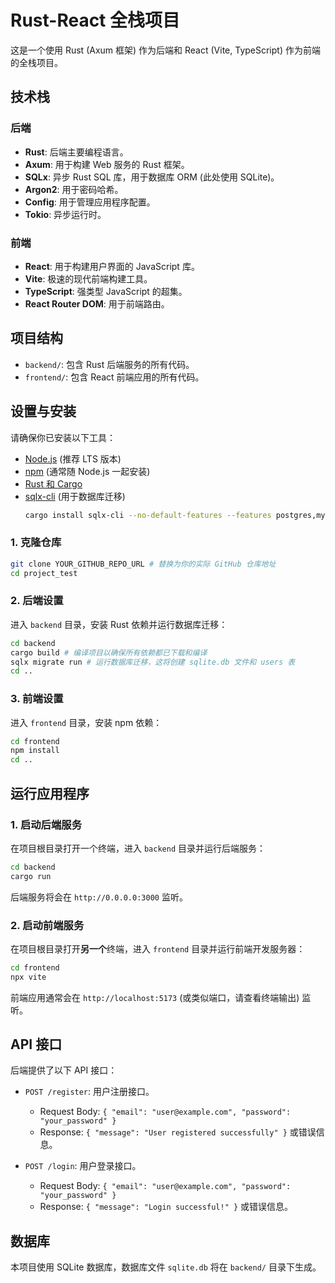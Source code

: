 # Rust-React 全栈项目

这是一个使用 Rust (Axum 框架) 作为后端和 React (Vite, TypeScript) 作为前端的全栈项目。

## 技术栈

### 后端
- **Rust**: 后端主要编程语言。
- **Axum**: 用于构建 Web 服务的 Rust 框架。
- **SQLx**: 异步 Rust SQL 库，用于数据库 ORM (此处使用 SQLite)。
- **Argon2**: 用于密码哈希。
- **Config**: 用于管理应用程序配置。
- **Tokio**: 异步运行时。

### 前端
- **React**: 用于构建用户界面的 JavaScript 库。
- **Vite**: 极速的现代前端构建工具。
- **TypeScript**: 强类型 JavaScript 的超集。
- **React Router DOM**: 用于前端路由。

## 项目结构

- `backend/`: 包含 Rust 后端服务的所有代码。
- `frontend/`: 包含 React 前端应用的所有代码。

## 设置与安装

请确保你已安装以下工具：
- [Node.js](https://nodejs.org/) (推荐 LTS 版本)
- [npm](https://www.npmjs.com/) (通常随 Node.js 一起安装)
- [Rust 和 Cargo](https://www.rust-lang.org/tools/install)
- [sqlx-cli](https://github.com/launchbadge/sqlx/tree/main/sqlx-cli) (用于数据库迁移)
  ```bash
  cargo install sqlx-cli --no-default-features --features postgres,mysql,sqlite
  ```

### 1. 克隆仓库

```bash
git clone YOUR_GITHUB_REPO_URL # 替换为你的实际 GitHub 仓库地址
cd project_test
```

### 2. 后端设置

进入 `backend` 目录，安装 Rust 依赖并运行数据库迁移：

```bash
cd backend
cargo build # 编译项目以确保所有依赖都已下载和编译
sqlx migrate run # 运行数据库迁移，这将创建 sqlite.db 文件和 users 表
cd ..
```

### 3. 前端设置

进入 `frontend` 目录，安装 npm 依赖：

```bash
cd frontend
npm install
cd ..
```

## 运行应用程序

### 1. 启动后端服务

在项目根目录打开一个终端，进入 `backend` 目录并运行后端服务：

```bash
cd backend
cargo run
```

后端服务将会在 `http://0.0.0.0:3000` 监听。

### 2. 启动前端服务

在项目根目录打开**另一个**终端，进入 `frontend` 目录并运行前端开发服务器：

```bash
cd frontend
npx vite
```

前端应用通常会在 `http://localhost:5173` (或类似端口，请查看终端输出) 监听。

## API 接口

后端提供了以下 API 接口：

- `POST /register`: 用户注册接口。
  - Request Body: `{
    "email": "user@example.com",
    "password": "your_password"
  }`
  - Response: `{
    "message": "User registered successfully"
  }` 或错误信息。

- `POST /login`: 用户登录接口。
  - Request Body: `{
    "email": "user@example.com",
    "password": "your_password"
  }`
  - Response: `{
    "message": "Login successful!"
  }` 或错误信息。

## 数据库

本项目使用 SQLite 数据库，数据库文件 `sqlite.db` 将在 `backend/` 目录下生成。 